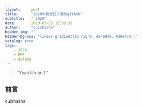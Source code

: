 ```yaml
---
layout:     post
title:      "2020年我想起了我的github"
subtitle:   " 2020"
date:       2020-03-23 15:38:33
author:     "cuizhazha"
header-img: ""
header-bg-css: "linear-gradient(to right, #24b94a, #38ef7d);"
catalog: true
tags:
    - 2020
    - PHP
    - golang
---
```


> “Yeah It's on.1 ”


## 前言

cuizhazha


